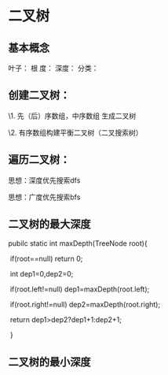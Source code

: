 # 二叉树
## 基本概念
叶子：
根
度：
深度：
分类：


## 创建二叉树：

\1.       先（后）序数组，中序数组 生成二叉树

\2.       有序数组构建平衡二叉树（二叉搜索树）

## 遍历二叉树：

思想：深度优先搜索dfs

 

 

思想：广度优先搜索bfs

 

## 二叉树的最大深度

pubilc static int maxDepth(TreeNode root){

​                   if(root==null) return 0;

​                   int dep1=0,dep2=0;

​                   if(root.left!=null) dep1=maxDepth(root.left);

​                   if(root.right!=null) dep2=maxDepth(root.right);

​                   return dep1>dep2?dep1+1:dep2+1;

​         }

## 二叉树的最小深度